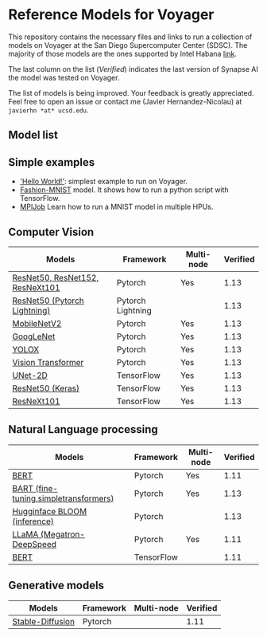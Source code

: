 # Reference Models for Voyager
This repository contains the necessary files and links to run a collection of models on Voyager at the San Diego Supercomputer Center (SDSC). The majority of those models are the ones supported by Intel Habana [link](https://github.com/HabanaAI/Model-References).

The last column on the list (*Verified*) indicates the last version of Synapse AI the model was tested on Voyager.

The list of models is being improved. Your feedback is greatly appreciated. Feel free to open an issue or contact me (Javier Hernandez-Nicolau) at `javierhn *at* ucsd.edu`.

## Model list

## Simple examples
- ['Hello World!'](helloworld): simplest example to run on Voyager.
- [Fashion-MNIST](TensorFlow/examples/Fashion-MNIST) model. It shows how to run a python script with TensorFlow.
- [MPIJob](TensorFlow/examples/MPIJob) Learn how to run a MNIST model in multiple HPUs. 

## Computer Vision
| Models                                                                                  | Framework         | Multi-node | Verified |
| --------------------------------------------------------------------------------------- | ----------------- | ---------- | -------- |
| [ResNet50, ResNet152, ResNeXt101](PyTorch/computer_vision/classification/torchvision)   | Pytorch           |  Yes       |  1.13    |
| [ResNet50 (Pytorch Lightning)](PyTorch/computer_vision/classification/lightning/resnet) | Pytorch Lightning |            |  1.13    |
| [MobileNetV2](PyTorch/computer_vision/classification/torchvision)                       | Pytorch           |  Yes       |  1.13    |
| [GoogLeNet](PyTorch/computer_vision/classification/torchvision)                         | Pytorch           |  Yes       |  1.13    |
| [YOLOX](PyTorch/computer_vision/detection/yolox)                                        | Pytorch           |  Yes       |  1.13    |
| [Vision Transformer](PyTorch/computer_vision/classification/ViT)                        | Pytorch           |  Yes       |  1.13    |
| [UNet-2D](TensorFlow/computer_vision/Unet2D)                                            | TensorFlow        |  Yes       |  1.13    |
| [ResNet50 (Keras)](TensorFlow/computer_vision/Resnets/resnet_keras)                     | TensorFlow        |  Yes       |  1.13    |
| [ResNeXt101](TensorFlow/computer_vision/Resnets/ResNeXt)                                | TensorFlow        |  Yes       |  1.13    |


## Natural Language processing
| Models                                                                        | Framework  | Multi-node  | Verified |
| ----------------------------------------------------------------------------- | ---------- | ----------- | -------- |
| [BERT](PyTorch/nlp/bert)                                                      | Pytorch    |  Yes        |   1.11   |
| [BART (fine-tuning,simpletransformers)](PyTorch/nlp/BART)                     | Pytorch    |  Yes        |   1.13   |
| [Hugginface BLOOM (inference)](PyTorch/nlp/bloom)                             | Pytorch    |             |   1.13   |
| [LLaMA (Megatron-DeepSpeed](PyTorch/nlp/DeepSpeedExamples/Megatron-DeepSpeed) | Pytorch    |  Yes        |   1.11   |
| [BERT](TensorFlow/nlp/bert)                                                   | TensorFlow |             |   1.11   |

## Generative models
| Models                                                         | Framework  | Multi-node | Verified |
| -------------------------------------------------------------- | ---------- | ---------- | -------- |
| [Stable-Diffusion](PyTorch/generative_models/stable-diffusion) | Pytorch    |            |   1.11   |
